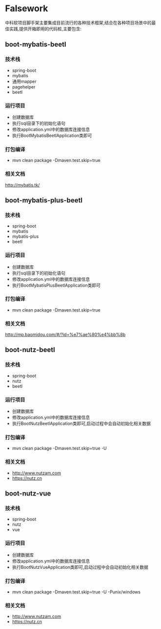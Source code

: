 # Falsework

中科软项目脚手架主要集成目前流行的各种技术框架,结合在各种项目场景中的最佳实践,提供开箱即用的代码桩,主要包含:

## boot-mybatis-beetl

### 技术栈
+ spring-boot
+ mybatis
+ 通用mapper
+ pagehelper
+ beetl

### 运行项目
+ 创建数据库
+ 执行sql目录下的初始化语句
+ 修改application.yml中的数据库连接信息
+ 执行BootMybatisBeetlApplication类即可

### 打包编译
+ mvn clean package -Dmaven.test.skip=true

### 相关文档
http://mybatis.tk/

## boot-mybatis-plus-beetl

### 技术栈
+ spring-boot
+ mybatis
+ mybatis-plus
+ beetl

### 运行项目
+ 创建数据库
+ 执行sql目录下的初始化语句
+ 修改application.yml中的数据库连接信息
+ 执行BootMybatisPlusBeetlApplication类即可

### 打包编译
+ mvn clean package -Dmaven.test.skip=true

### 相关文档
http://mp.baomidou.com/#/?id=%e7%ae%80%e4%bb%8b

## boot-nutz-beetl

### 技术栈
+ spring-boot
+ nutz
+ beetl

### 运行项目
+ 创建数据库
+ 修改application.yml中的数据库连接信息
+ 执行BootNutzBeetlApplication类即可,启动过程中会自动初始化相关数据

### 打包编译
+ mvn clean package -Dmaven.test.skip=true -U

### 相关文档
+ http://www.nutzam.com
+ https://nutz.cn

## boot-nutz-vue

### 技术栈
+ spring-boot
+ nutz
+ vue

### 运行项目
+ 创建数据库
+ 修改application.yml中的数据库连接信息
+ 执行BootNutzVueApplication类即可,启动过程中会自动初始化相关数据

### 打包编译
+ mvn clean package -Dmaven.test.skip=true -U -Punix/windows

### 相关文档
+ http://www.nutzam.com
+ https://nutz.cn